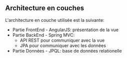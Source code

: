 ## Architecture en couches

L'architecture en couche utilisée est la suivante:
- Partie FrontEnd - AngularJS: présentation de la vue
- Partie BackEnd - Spring MVC:
    - API REST pour communiquer avec la vue
    - JPA pour communiquer avec les données
- Partie Données - JPQL: base de données relationelle
